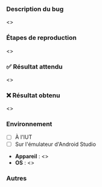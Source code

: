 ### Description du bug

<>

### Étapes de reproduction

<>

### ✅ Résultat attendu

<>

### ❌ Résultat obtenu

<>

### Environnement
- [ ] À l'IUT
- [ ] Sur l'émulateur d'Android Studio
- **Appareil** : <>
- **OS** : <>

### Autres

